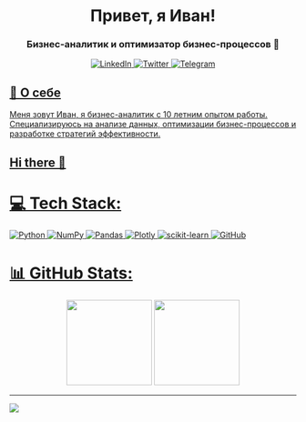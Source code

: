 <div id="header" align="center" >
  <h1> Привет, я Иван! </h1>
<h3> Бизнес-аналитик и оптимизатор бизнес-процессов 👋</h3>
</div>

<div id="socials" align="center">
    <a href="linkedin-url">
    <img src="https://img.shields.io/badge/LinkedIn-blue?style=for-the-badge&logo=linkedin&logoColor=white" alt="LinkedIn"/>
  </a>
  <a href="twitter-url">
    <img src="https://img.shields.io/badge/Twitter-blue?style=for-the-badge&logo=twitter&logoColor=white" alt="Twitter"/>
  </a>
  <a href="https://t.me/ivan0208">
    <img src="https://img.shields.io/badge/Telegram-blue?style=for-the-badge&logo=telegram&logoColor=white" alt="Telegram"/>
  </ а>
</div>

## 💫 О себе
Меня зовут Иван, я бизнес-аналитик с 10 летним опытом работы. Специализируюсь на анализе данных, оптимизации бизнес-процессов и разработке стратегий эффективности.

## Hi there 👋

# 💻 Tech Stack:
![Python](https://img.shields.io/badge/python-3670A0?style=for-the-badge&logo=python&logoColor=ffdd54) ![NumPy](https://img.shields.io/badge/numpy-%23013243.svg?style=for-the-badge&logo=numpy&logoColor=white) ![Pandas](https://img.shields.io/badge/pandas-%23150458.svg?style=for-the-badge&logo=pandas&logoColor=white) ![Plotly](https://img.shields.io/badge/Plotly-%233F4F75.svg?style=for-the-badge&logo=plotly&logoColor=white) ![scikit-learn](https://img.shields.io/badge/scikit--learn-%23F7931E.svg?style=for-the-badge&logo=scikit-learn&logoColor=white) ![GitHub](https://img.shields.io/badge/github-%23121011.svg?style=for-the-badge&logo=github&logoColor=white)

<!--
**Ivan0208/Ivan0208** is a ✨ _special_ ✨ repository because its `README.md` (this file) appears on your GitHub profile.

Here are some ideas to get you started:

- 🔭 I’m currently working on ...
- 🌱 I’m currently learning ...
- 👯 I’m looking to collaborate on ...
- 🤔 I’m looking for help with ...
- 💬 Ask me about ...
- 📫 How to reach me: ...
- 😄 Pronouns: ...
- ⚡ Fun fact: ...
-->


# 📊 GitHub Stats:
<p align='center'>
   <a href="https://github-readme-stats.vercel.app/api?username=Ivan0208&theme=dark&hide_border=false&include_all_commits=false&count_private=false)">
       <img height=150 src="https://github-readme-stats.vercel.app/api?username=Ivan0208&show_icons=true&count_private=true"/></a>
   <a href="https://github.com/Ivan0208/github-readme-stats">
       <img height=150 src="https://github-readme-stats.vercel.app/api/top-langs/?username=Ivan0208&theme=dark&hide_border=false&include_all_commits=false&count_private=false&layout=compact"/></a>
</p>

---
[![](https://visitcount.itsvg.in/api?id=Ivan0208&icon=0&color=0)](https://visitcount.itsvg.in)
